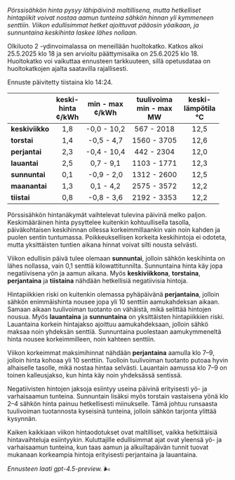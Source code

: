 *Pörssisähkön hinta pysyy lähipäivinä maltillisena, mutta hetkelliset hintapiikit voivat nostaa aamun tunteina sähkön hinnan yli kymmeneen senttiin. Viikon edullisimmat hetket ajoittuvat pääosin yöaikaan, ja sunnuntaina keskihinta laskee lähes nollaan.*

Olkiluoto 2 -ydinvoimalassa on meneillään huoltokatko. Katkos alkoi 25.5.2025 klo 18 ja sen arvioitu päättymisaika on 25.6.2025 klo 18. Huoltokatko voi vaikuttaa ennusteen tarkkuuteen, sillä opetusdataa on huoltokatkojen ajalta saatavilla rajallisesti.

Ennuste päivitetty tiistaina klo 14:24.

|              | keski-<br>hinta<br>¢/kWh | min - max<br>¢/kWh | tuulivoima<br>min - max<br>MW | keski-<br>lämpötila<br>°C |
|:-------------|:------------------------:|:------------------:|:----------------------------:|:--------------------------:|
| **keskiviikko** |           1,8            |    -0,0 - 10,2     |         567 - 2018          |            12,5            |
| **torstai**     |           1,4            |    -0,5 - 4,7      |        1560 - 3705          |            12,6            |
| **perjantai**   |           2,3            |    -0,4 - 10,4     |         442 - 2304          |            12,0            |
| **lauantai**    |           2,5            |     0,7 - 9,1      |        1103 - 1771          |            12,3            |
| **sunnuntai**   |           0,1            |    -0,9 - 2,0      |        1312 - 2600          |            12,5            |
| **maanantai**   |           1,3            |     0,1 - 4,2      |        2575 - 3572          |            12,2            |
| **tiistai**     |           0,8            |    -0,8 - 3,6      |        2192 - 3353          |            12,2            |

Pörssisähkön hintanäkymät vaihtelevat tulevina päivinä melko paljon. Keskimääräinen hinta pysyttelee kuitenkin kohtuullisella tasolla, päiväkohtaisen keskihinnan ollessa korkeimmillaankin vain noin kahden ja puolen sentin tuntumassa. Poikkeuksellisen korkeita keskihintoja ei odoteta, mutta yksittäisten tuntien aikana hinnat voivat silti nousta selvästi.

Viikon edullisin päivä tulee olemaan **sunnuntai**, jolloin sähkön keskihinta on lähes nollassa, vain 0,1 senttiä kilowattitunnilta. Sunnuntaina hinta käy jopa negatiivisena yön ja aamun aikana. Myös **keskiviikkona**, **torstaina**, **perjantaina** ja **tiistaina** nähdään hetkellisiä negatiivisia hintoja.

Hintapiikkien riski on kuitenkin olemassa pyhäpäivänä **perjantaina**, jolloin sähkön enimmäishinta nousee jopa yli 10 senttiin aamukahdeksan aikaan. Samaan aikaan tuulivoiman tuotanto on vähäistä, mikä selittää hintojen nousua. Myös **lauantaina** ja **sunnuntaina** on yksittäisten hintapiikkien riski. Lauantaina korkein hintajakso ajoittuu aamukahdeksaan, jolloin sähkö maksaa noin yhdeksän senttiä. Sunnuntaina puolestaan aamukymmeneltä hinta nousee korkeimmilleen, noin kahteen senttiin.

Viikon korkeimmat maksimihinnat nähdään **perjantaina** aamulla klo 7–9, jolloin hinta kohoaa yli 10 senttiin. Tuolloin tuulivoiman tuotanto putoaa hyvin alhaiselle tasolle, mikä nostaa hintaa selvästi. Lauantain aamussa klo 7–9 on toinen kalleusjakso, kun hinta käy noin yhdeksässä sentissä.

Negatiivisten hintojen jaksoja esiintyy useina päivinä erityisesti yö- ja varhaisaamun tunteina. Sunnuntain lisäksi myös torstain vastaisena yönä klo 2–4 sähkön hinta painuu hetkellisesti miinukselle. Tämä johtuu runsaasta tuulivoiman tuotannosta kyseisinä tunteina, jolloin sähkön tarjonta ylittää kysynnän.

Kaiken kaikkiaan viikon hintaodotukset ovat maltilliset, vaikka hetkittäisiä hintavaihteluja esiintyykin. Kuluttajille edullisimmat ajat ovat yleensä yö- ja varhaisaamun tunteina, kun taas aamun ja alkuiltapäivän tunnit tuovat mukanaan korkeampia hintoja erityisesti perjantaina ja lauantaina.

*Ennusteen laati gpt-4.5-preview.* 🌬️
